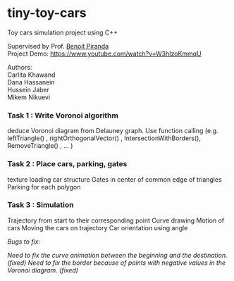 # tiny-toy-cars

Toy cars simulation project using C++  
  
Supervised by Prof. [Benoit Piranda](https://www.femto-st.fr/fr/personnel-femto/bpiranda)  
Project Demo: https://www.youtube.com/watch?v=W3hIzoKmmqU  
  
Authors:  
Carlita Khawand  
Dana Hassanein  
Hussein Jaber  
Mikem Nikuevi  
  
  
### Task 1 : Write Voronoi algorithm
deduce Voronoi diagram from Delauney graph. Use function calling (e.g. leftTriangle() , rightOrthogonalVector() , IntersectionWithBorders(), RemoveTriangle() , … )

### Task 2 : Place cars, parking, gates
texture loading
car structure
Gates in center of common edge of triangles
Parking for each polygon

### Task 3 : Simulation
Trajectory from start to their corresponding point
Curve drawing
Motion of cars 
Moving the cars on trajectory
Car orientation using angle
  
  
    
*Bugs to fix:*

*Need to fix the curve animation between the beginning and the destination. (fixed)*
*Need to fix the border because of points with negative values in the Voronoi diagram. (fixed)*
